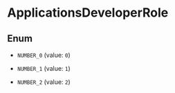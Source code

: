 
# ApplicationsDeveloperRole

## Enum


* `NUMBER_0` (value: `0`)

* `NUMBER_1` (value: `1`)

* `NUMBER_2` (value: `2`)



